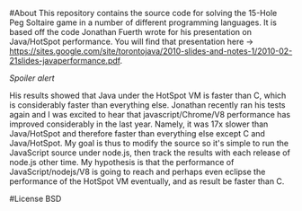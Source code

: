#About
This repository contains the source code for solving the 15-Hole Peg Soltaire game in a number of different programming languages. It is based off the code Jonathan Fuerth wrote for his presentation on Java/HotSpot performance. You will find that presentation here -> https://sites.google.com/site/torontojava/2010-slides-and-notes-1/2010-02-21slides-javaperformance.pdf. 

*Spoiler alert*

His results showed that Java under the HotSpot VM is faster than C, which is considerably faster than everything else. Jonathan recently ran his tests again and I was excited to hear that javascript/Chrome/V8 performance has improved considerably in the last year.  Namely, it was 17x slower than Java/HotSpot and therefore faster than everything else except C and Java/HotSpot. My goal is thus to modify the source so it's simple to run the JavaScript source under node.js, then track the results with each release of node.js other time. My hypothesis is that the performance of JavaScript/nodejs/V8 is going to reach and perhaps even eclipse the performance of the HotSpot VM eventually, and as result be faster than C. 

#License
BSD



